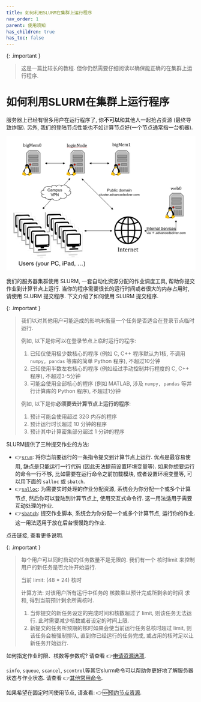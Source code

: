 ```yaml
---
title: 如何利用SLURM在集群上运行程序
nav_order: 1
parent: 使用须知
has_children: true
has_toc: false
---
```


{: .important }
> 这是一篇比较长的教程. 但你仍然需要仔细阅读以确保能正确的在集群上运行程序.

# 如何利用SLURM在集群上运行程序


服务器上已经有很多用户在运行程序了, 你**不可以**和其他人一起抢占资源 (最终导致炸服). 另外, 我们的登陆节点性能也不如计算节点好(一个节点通常指一台机器).

![user-topology](/guide/figure/user-topology.png)

我们的服务器集群使用 SLURM, 一套自动化资源分配的作业调度工具, 帮助你提交作业到计算节点上运行. 当你的程序需要很长的运行时间或者很大的内存占用时, 请使用 SLURM 提交程序. 下文介绍了如何使用 SLURM 提交程序.

{: .important }
> 我们以对其他用户可能造成的影响来衡量一个任务是否适合在登录节点临时运行.
>
> 例如, 以下是你可以在登录节点上临时运行的程序:
>
> 1. 已知仅使用极少数核心的程序 (例如 C, C++ 程序默认为1核, 不调用 `numpy, pandas` 等库的简单 Python 程序), 不超过10分钟
> 2. 已知使用半数左右核心的程序 (例如经过手动控制并行程度的 C, C++ 程序), 不超过3-5分钟
> 3. 可能会使用全部核心的程序 (例如 MATLAB, 涉及 `numpy, pandas` 等并行计算库的 Python 程序), 不超过1分钟
>
> 例如, 以下是你**必须要去计算节点上运行的程序**:
>
> 1. 预计可能会使用超过 32G 内存的程序
> 2. 预计运行时长超过 10 分钟的程序
> 3. 预计其中计算密集部分超过 1 分钟的程序
>

SLURM提供了三种提交作业的方法:
- 👉[`srun`](./srun): 将你当前要运行的一条指令提交到计算节点上运行. 优点是最容易使用, 缺点是只能运行一行代码 (因此无法提前设置环境变量等). 如果你想要运行的命令一行不够, 比如需要在运行命令之前加载模块, 或者设置环境变量等, 可以用下面的 `salloc` 或 `sbatch`.
- 👉[`salloc`](./salloc): 为需要实时处理的作业分配资源, 系统会为你分配一个或多个计算节点, 然后你可以登陆到计算节点上, 使用交互式命令行. 这一用法适用于需要互动处理的作业.
- 👉[`sbatch`](./sbatch): 提交作业脚本, 系统会为你分配一个或多个计算节点, 运行你的作业. 这一用法适用于放在后台慢慢跑的作业.

点击链接, 查看更多说明.

{: .important }
> 每个用户可以同时启动的任务数量不是无限的. 我们有一个 核时limit 来控制用户的新任务是否允许开始运行.
>
> 当前 limit: (48 * 24) 核时
>
> 计算方法: 对该用户所有运行中任务的 核数乘以预计完成所剩余的时间 求和, 得到当前预计剩余所需核时.
>
> 1. 当你提交的新任务设定的完成时间和核数超过了 limit, 则该任务无法运行. 此时需要减少核数或者设定的时间上限.
> 2. 新提交的任务所预期的核时如果会使当前运行任务总核时超过 limit, 则该任务会被强制排队, 直到你已经运行的任务完成, 或占用的核时足以让新任务开始运行.
>

如何指定作业时限、核数等参数呢? 请查看 👉[申请资源选项](./options).

`sinfo`, `squeue`, `scancel`, `scontrol`等其它slurm命令可以帮助你更好地了解服务器状态与作业状态. 请查看 👉[其他常用命令](./sinfo).

如果希望在固定时间使用节点, 请查看: 👉🆕[预约节点资源](./reservation).

